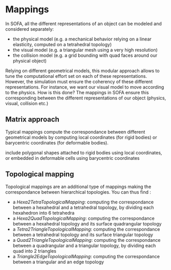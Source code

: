 Mappings
========


In SOFA, all the different representations of an object can be modeled and considered separately:
  - the physical model (e.g. a mechanical behavior relying on a linear elasticity, computed on a tetrahedral topology)
  - the visual model (e.g. a triangular mesh using a very high resolution)
  - the collision model (e.g. a grid bounding with quad faces around our physical object)

Relying on different geometrical models, this modular approach allows to tune the computational effort set on each of these representations. However, the simulation must ensure the coherency of these different representations. For instance, we want our visual model to move according to the physics. How is this done? The mappings in SOFA ensure this corresponding between the different representations of our object (physics, visual, collision etc.)


Matrix approach
---------------

Typical mappings compute the correspondance between different geometrical models by computing local coordinates (for rigid bodies) or barycentric coordinates (for deformable bodies).

 include polygonal shapes attached to rigid bodies using local coordinates, or
embedded in deformable cells using barycentric coordinates


Topological mapping
-------------------

Topological mappings are an additional type of mappings making the correspondance between hierarchical topologies. You can thus find :
  - a _Hexa2TetraTopologicalMapping_: computing the correspondance between a hexahedral and a tetrahedral topology, by dividing each hexahedron into 6 tetrahedra
  - a _Hexa2QuadTopologicalMapping_: computing the correspondance between a hexahedral topology and its surface quadrangular topology
  - a _Tetra2TriangleTopologicalMapping_: computing the correspondance between a tetrahedral topology and its surface triangular topology
  - a _Quad2TriangleTopologicalMapping_: computing the correspondance between a quadrangular and a triangular topology, by dividing each quad into 2 triangles
  - a _Triangle2EdgeTopologicalMapping_: computing the correspondance between a triangular and an edge topology